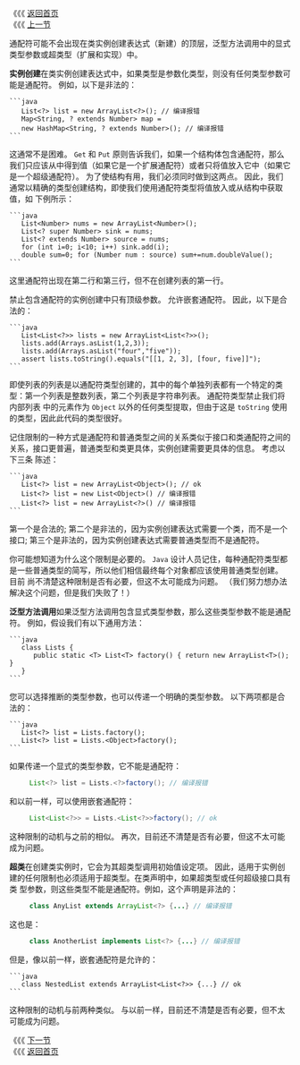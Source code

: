 《《《 [返回首页](../README.md)       <br/>
《《《 [上一节](07_Wildcard_Capture.md)
 
 通配符可能不会出现在类实例创建表达式（新建）的顶层，泛型方法调用中的显式类型参数或超类型（扩展和实现）中。
 
 **实例创建**在类实例创建表达式中，如果类型是参数化类型，则没有任何类型参数可能是通配符。 例如，以下是非法的：
 
    ```java
       List<?> list = new ArrayList<?>(); // 编译报错
       Map<String, ? extends Number> map = 
       new HashMap<String, ? extends Number>(); // 编译报错
    ```
    
这通常不是困难。 `Get` 和 `Put` 原则告诉我们，如果一个结构体包含通配符，那么我们只应该从中得到值（如果它是一个扩展通配符）或者只将值放入它中（如果它
是一个超级通配符）。 为了使结构有用，我们必须同时做到这两点。 因此，我们通常以精确的类型创建结构，即使我们使用通配符类型将值放入或从结构中获取值，如
下例所示：    

    ```java
       List<Number> nums = new ArrayList<Number>();
       List<? super Number> sink = nums;
       List<? extends Number> source = nums;
       for (int i=0; i<10; i++) sink.add(i);
       double sum=0; for (Number num : source) sum+=num.doubleValue();
    ```
    
这里通配符出现在第二行和第三行，但不在创建列表的第一行。

禁止包含通配符的实例创建中只有顶级参数。 允许嵌套通配符。 因此，以下是合法的：
         
    ```java
       List<List<?>> lists = new ArrayList<List<?>>();
       lists.add(Arrays.asList(1,2,3));
       lists.add(Arrays.asList("four","five"));
       assert lists.toString().equals("[[1, 2, 3], [four, five]]");    
    ```   
          
即使列表的列表是以通配符类型创建的，其中的每个单独列表都有一个特定的类型：第一个列表是整数列表，第二个列表是字符串列表。 通配符类型禁止我们将内部列表
中的元素作为 `Object` 以外的任何类型提取，但由于这是 `toString` 使用的类型，因此此代码的类型很好。  

记住限制的一种方式是通配符和普通类型之间的关系类似于接口和类通配符之间的关系，接口更普遍，普通类型和类更具体，实例创建需要更具体的信息。 考虑以下三条
陈述：  

    ```java
       List<?> list = new ArrayList<Object>(); // ok
       List<?> list = new List<Object>() // 编译报错
       List<?> list = new ArrayList<?>() // 编译报错
    ```
    
第一个是合法的; 第二个是非法的，因为实例创建表达式需要一个类，而不是一个接口; 第三个是非法的，因为实例创建表达式需要普通类型而不是通配符。
    
你可能想知道为什么这个限制是必要的。 `Java` 设计人员记住，每种通配符类型都是一些普通类型的简写，所以他们相信最终每个对象都应该使用普通类型创建。 目前
尚不清楚这种限制是否有必要，但这不太可能成为问题。 （我们努力想办法解决这个问题，但是我们失败了！）

**泛型方法调用**如果泛型方法调用包含显式类型参数，那么这些类型参数不能是通配符。 例如，假设我们有以下通用方法：

    ```java
       class Lists {
          public static <T> List<T> factory() { return new ArrayList<T>(); }
       }
    ```  

您可以选择推断的类型参数，也可以传递一个明确的类型参数。 以下两项都是合法的：
        
    ```java
       List<?> list = Lists.factory();
       List<?> list = Lists.<Object>factory();
    ```
    
如果传递一个显式的类型参数，它不能是通配符：
    
  ```java
       List<?> list = Lists.<?>factory(); // 编译报错
  ```    
    
和以前一样，可以使用嵌套通配符：

  ```java
       List<List<?>> = Lists.<List<?>>factory(); // ok
  ```  
         
这种限制的动机与之前的相似。 再次，目前还不清楚是否有必要，但这不太可能成为问题。

**超类**在创建类实例时，它会为其超类型调用初始值设定项。 因此，适用于实例创建的任何限制也必须适用于超类型。在类声明中，如果超类型或任何超级接口具有类
型参数，则这些类型不能是通配符。例如，这个声明是非法的：

  ```java
       class AnyList extends ArrayList<?> {...} // 编译报错
  ``` 
  
这也是：

  ```java
       class AnotherList implements List<?> {...} // 编译报错
  ```   
    
但是，像以前一样，嵌套通配符是允许的：    
    
    ```java
       class NestedList extends ArrayList<List<?>> {...} // ok
    ```      

这种限制的动机与前两种类似。 与以前一样，目前还不清楚是否有必要，但不太可能成为问题。
  
《《《 [下一节](ch03/00_Comparison_and_Bounds.md)      <br/>
《《《 [返回首页](../README.md)    
